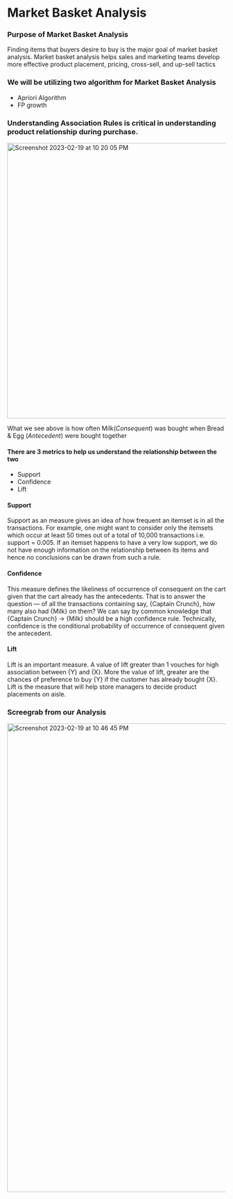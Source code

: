 # Market Basket Analysis

### Purpose of Market Basket Analysis 
Finding items that buyers desire to buy is the major goal of market basket analysis. 
Market basket analysis helps sales and marketing teams develop more effective product placement, pricing, cross-sell, and up-sell tactics


### We will be utilizing two algorithm for Market Basket Analysis 

+ Apriori Algorithm 
+ FP growth

### Understanding Association Rules is critical in understanding product relationship during purchase. 

<img width="634" alt="Screenshot 2023-02-19 at 10 20 05 PM" src="https://user-images.githubusercontent.com/80999165/220002982-4dfa373a-9334-4588-b47a-458d4d80f070.png">


What we see above is how often Milk(*Consequent*) was bought when Bread & Egg (*Antecedent*) were bought together


#### There are 3 metrics to help us understand the relationship between the two 

+ Support
+ Confidence
+ Lift

#### Support 

Support as an measure gives an idea of how frequent an itemset is in all the transactions.  For example, one might want to consider only the itemsets which occur at least 50 times out of a total of 10,000 transactions i.e. support = 0.005. 
If an itemset happens to have a very low support, we do not have enough information on the relationship between its items and hence no conclusions can be drawn from such a rule.

#### Confidence

This measure defines the likeliness of occurrence of consequent on the cart given that the cart already has the antecedents. That is to answer the question — of all the transactions containing say, {Captain Crunch}, how many also had {Milk} on them? We can say by common knowledge that {Captain Crunch} → {Milk} should be a high confidence rule. Technically, confidence is the conditional probability of occurrence of consequent given the antecedent.

#### Lift 

Lift is an important measure. A value of lift greater than 1 vouches for high association between {Y} and {X}. 
More the value of lift, greater are the chances of preference to buy {Y} if the customer has already bought {X}. 
Lift is the measure that will help store managers to decide product placements on aisle.

### Screegrab from our Analysis 


<img width="1079" alt="Screenshot 2023-02-19 at 10 46 45 PM" src="https://user-images.githubusercontent.com/80999165/220005145-3593a7c9-83de-4feb-9f3c-6ca6d0870033.png">



